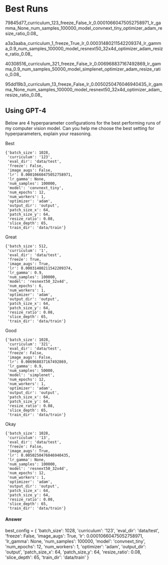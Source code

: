 # Best Runs


79845d77_curriculum_123_freeze_False_lr_0.00010660475052758971_lr_gamma_None_num_samples_100000_model_convnext_tiny_optimizer_adam_resize_ratio_0.08_

a3a3aaba_curriculum_1_freeze_True_lr_0.00031480211542209374_lr_gamma_0.9_num_samples_100000_model_resnext50_32x4d_optimizer_adam_resize_ratio_0.08_

40308516_curriculum_321_freeze_False_lr_0.006968837167492869_lr_gamma_0.9_num_samples_50000_model_simplenet_optimizer_adam_resize_ratio_0.08_

95dd19b3_curriculum_13_freeze_False_lr_0.0050250476046940435_lr_gamma_None_num_samples_100000_model_resnext50_32x4d_optimizer_adam_resize_ratio_0.08_

## Using GPT-4

Below are 4 hyperparameter configurations for the best performing runs of my computer vision model. Can you help me choose the best setting for hyperparameters, explain your reasoning.

Best

```
{'batch_size': 1028,
 'curriculum': '123',
 'eval_dir': 'data/test',
 'freeze': False,
 'image_augs': False,
 'lr': 0.00010660475052758971,
 'lr_gamma': None,
 'num_samples': 100000,
 'model': 'convnext_tiny',
 'num_epochs': 12,
 'num_workers': 1,
 'optimizer': 'adam',
 'output_dir': 'output',
 'patch_size_x': 64,
 'patch_size_y': 64,
 'resize_ratio': 0.08,
 'slice_depth': 65,
 'train_dir': 'data/train'}
```

Great

```
{'batch_size': 512,
 'curriculum': '1',
 'eval_dir': 'data/test',
 'freeze': True,
 'image_augs': True,
 'lr': 0.00031480211542209374,
 'lr_gamma': 0.9,
 'num_samples': 100000,
 'model': 'resnext50_32x4d',
 'num_epochs': 6,
 'num_workers': 1,
 'optimizer': 'adam',
 'output_dir': 'output',
 'patch_size_x': 64,
 'patch_size_y': 64,
 'resize_ratio': 0.08,
 'slice_depth': 65,
 'train_dir': 'data/train'}
 ```

Good

```
{'batch_size': 1028,
 'curriculum': '321',
 'eval_dir': 'data/test',
 'freeze': False,
 'image_augs': False,
 'lr': 0.006968837167492869,
 'lr_gamma': 0.9,
 'num_samples': 50000,
 'model': 'simplenet',
 'num_epochs': 12,
 'num_workers': 1,
 'optimizer': 'adam',
 'output_dir': 'output',
 'patch_size_x': 64,
 'patch_size_y': 64,
 'resize_ratio': 0.08,
 'slice_depth': 65,
 'train_dir': 'data/train'}
```

Okay 

```
{'batch_size': 1028,
 'curriculum': '13',
 'eval_dir': 'data/test',
 'freeze': False,
 'image_augs': True,
 'lr': 0.0050250476046940435,
 'lr_gamma': None,
 'num_samples': 100000,
 'model': 'resnext50_32x4d',
 'num_epochs': 12,
 'num_workers': 1,
 'optimizer': 'adam',
 'output_dir': 'output',
 'patch_size_x': 64,
 'patch_size_y': 64,
 'resize_ratio': 0.08,
 'slice_depth': 65,
 'train_dir': 'data/train'}
```

#### Answer

best_config = {
    'batch_size': 1028,
    'curriculum': '123',
    'eval_dir': 'data/test',
    'freeze': False,
    'image_augs': True,
    'lr': 0.00010660475052758971,
    'lr_gamma': None,
    'num_samples': 100000,
    'model': 'convnext_tiny',
    'num_epochs': 12,
    'num_workers': 1,
    'optimizer': 'adam',
    'output_dir': 'output',
    'patch_size_x': 64,
    'patch_size_y': 64,
    'resize_ratio': 0.08,
    'slice_depth': 65,
    'train_dir': 'data/train'
}
